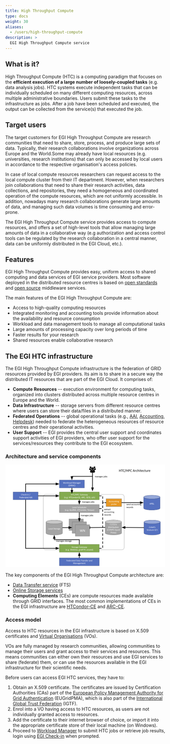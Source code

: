```yaml
---
title: High Throughput Compute
type: docs
weight: 30
aliases:
  - /users/high-throughput-compute
description: >
  EGI High Throughput Compute service
---
```


## What is it?

High Throughput Compute (HTC) is a computing paradigm that focuses on the
**efficient execution of a large number of loosely-coupled tasks** (e.g. data
analysis jobs). HTC systems execute independent tasks that can be individually
scheduled on many different computing resources, across multiple administrative
boundaries. Users submit these tasks to the infrastructure as jobs. After a job
have been scheduled and executed, the output can be collected from the
service(s) that executed the job.

## Target users

The target customers for EGI High Throughput Compute are research communities
that need to share, store, process, and produce large sets of data. Typically,
their research collaborations involve organizations across Europe and the
World.Some may already have local resources (e.g. universities, research
institutions) that can only be accessed by local users in accordance to the
respective organisation's access policies.

In case of local compute resources researchers can request access to the local
compute cluster from their IT department. However, when researchers join
collaborations that need to share their research activities, data collections,
and repositories, they need a homogeneous and coordinated operation of the
compute resources, which are not uniformly accessible. In addition, nowadays
many research collaborations generate large amounts of data, and managing such
data volumes is time consuming and error-prone.

The EGI High Throughput Compute service provides access to compute resources,
and offers a set of high-level tools that allow managing large amounts of data
in a collaborative way (e.g authorization and access control tools can be
regulated by the research collaboration in a central manner, data can be
uniformly distributed in the EGI Cloud, etc.).

## Features

EGI High Throughput Compute provides easy, uniform access to shared computing
and data services of EGI service providers. Most software deployed in the
distributed resource centres is based on
[open standards](https://en.wikipedia.org/wiki/Open_standard) and
[open source](https://en.wikipedia.org/wiki/Open_source) middleware services.

The main features of the EGI High Throughput Compute are:

- Access to high-quality computing resources
- Integrated monitoring and accounting tools provide information about the
  availability and resource consumption
- Workload and data management tools to manage all computational tasks
- Large amounts of processing capacity over long periods of time
- Faster results for your research
- Shared resources enable collaborative research

## The EGI HTC infrastructure

The EGI High Throughput Compute infrastructure is the federation of GRID
resources provided by EGI providers. Its aim is to share in a secure way the
distributed IT resources that are part of the EGI Cloud. It comprises of:

- **Compute Resources** -- execution environment for computing tasks, organized
  into clusters distributed across multiple resource centres in Europe and the
  World.
- **Data Infrastructure** -- storage servers from different resource centres
  where users can store their data/files in a distributed manner.
- **Federated Operations** -- global operational tasks (e.g., [AAI](../../aai),
  [Accounting](../../../internal/accounting),
  [Helpdesk](../../../internal/helpdesk)) needed to federate the heterogeneous
  resources of resource centres and their operational activities.
- **User Support** -- EGI provides the central user support and coordinates
  support activities of EGI providers, who offer user support for the
  services/resources they contribute to the EGI ecosystem.

### Architecture and service components

![EGI High Throughput Compute architecture](htc_archtecture.png)

The key components of the EGI High Throughput Compute architecture are:

- [Data Transfer service](../../data/management/data-transfer) (FTS)
- [Online Storage services](../../data/storage)
- **Computing Elements** (CEs) are compute resources made available through GRID
  interfaces. The most common implementations of CEs in the EGI infrastructure
  are [HTCondor-CE](https://htcondor.com/htcondor-ce/) and
  [ARC-CE](http://www.nordugrid.org/arc/ce/).

### Access model

Access to HTC resources in the EGI infrastructure is based on X.509 certificates
and [Virtual Organisations](../../aai/check-in/vos) (VOs).

VOs are fully managed by research communities, allowing communities to manage
their users and grant access to their services and resources. This means
communities can either own their resources and use EGI services to share
(federate) them, or can use the resources available in the EGI infrastructure
for their scientific needs.

Before users can access EGI HTC services, they have to:

1. Obtain an X.509 certificate. The certificates are issued by Certification
   Authorities (CAs) part of the
   [European Policy Management Authority for Grid Authentication](https://www.eugridpma.org)
   (EUGridPMA), which is also part of the
   [International Global Trust Federation](https://www.igtf.net) (IGTF).
1. Enrol into a VO having access to HTC resources, as users are not individually
   granted access to resources.
1. Add the certificate to their internet browser of choice, or import it into
   the appropriate certificate store of their local machine (on Windows).
1. Proceed to [Workload Manager](../../compute/orchestration/workload-manager)
   to submit HTC jobs or retrieve job results, login using
   [EGI Check-in](../../aai/check-in) when prompted.
